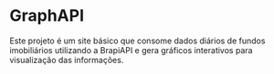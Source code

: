 # GraphAPI
Este projeto é um site básico que consome dados diários de fundos imobiliários utilizando a BrapiAPI e gera gráficos interativos para visualização das informações.
